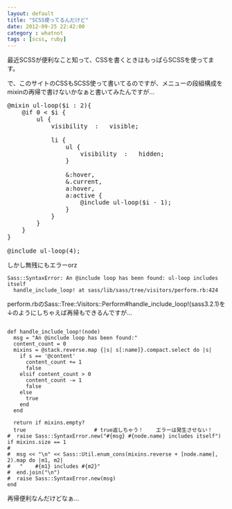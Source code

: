 ```yaml
---
layout: default
title: "SCSS使ってるんだけど"
date: 2012-09-25 22:42:00
category : whatnot
tags : [scss, ruby]
---
```

最近SCSSが便利なこと知って、CSSを書くときはもっぱらSCSSを使ってます。

で、このサイトのCSSもSCSS使って書いてるのですが、メニューの段組構成をmixinの再帰で書けないかなぁと書いてみたんですが...

<pre>
@mixin ul-loop($i : 2){
	@if 0 < $i {
		ul {
			visibility	:	visible;

			li {
				ul {
					visibility	:	hidden;
				}

				&:hover,
				&.current,
				a:hover,
				a:active {
					@include ul-loop($i - 1);
				}
			}
		}
	}
}

@include ul-loop(4);
</pre>


しかし無残にもエラーorz

	Sass::SyntaxError: An @include loop has been found: ul-loop includes itself
	  handle_include_loop! at sass/lib/sass/tree/visitors/perform.rb:424


perform.rbのSass::Tree::Visitors::Perform#handle_include_loop!(sass3.2.1)を↓のようにしちゃえば再帰もできるんですが...

<pre><code>
def handle_include_loop!(node)
  msg = "An @include loop has been found:"
  content_count = 0
  mixins = @stack.reverse.map {|s| s[:name]}.compact.select do |s|
	if s == '@content'
	  content_count += 1
	  false
	elsif content_count > 0
	  content_count -= 1
	  false
	else
	  true
	end
  end

  return if mixins.empty?
  true						# true返しちゃう！	エラーは発生させない！
#  raise Sass::SyntaxError.new("#{msg} #{node.name} includes itself") if mixins.size == 1
#
#  msg << "\n" << Sass::Util.enum_cons(mixins.reverse + [node.name], 2).map do |m1, m2|
#	"    #{m1} includes #{m2}"
#  end.join("\n")
#  raise Sass::SyntaxError.new(msg)
end
</code></pre>


再帰便利なんだけどなぁ...
